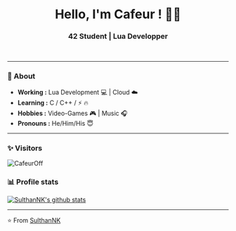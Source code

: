 <h1 align="center"> Hello, I'm Cafeur ! 👨‍💻 </h1>

<h3 align="center">  42 Student | Lua Developper </h3> <br>

---------------------------------------------------------------------------------------------------------------------------------------------------------------------------------
### 🤔 About
-  **Working :**  Lua Development :computer: | Cloud :cloud: 
-  **Learning :** C / C++ / :zap: :fire:	
-  **Hobbies :** Video-Games 🎮 | Music :headphones:
-  **Pronouns :** He/Him/His :innocent:

---------------------------------------------------------------------------------------------------------------------------------------------------------------------------------
### ✨ Visitors 

<p align="left"> <img src="https://komarev.com/ghpvc/?username=CafeurOff" alt="CafeurOff" /> </p>

### 📊 Profile stats

[![SulthanNK's github stats](https://github-readme-stats.vercel.app/api?username=CafeurOff&show_icons=true&title_color=fff&icon_color=79ff97&text_color=9f9f9f&bg_color=151515)](https://github.com/CafeuurOff/github-readme-stats)

-------------------------------------------------------------------------------------------------------------------------------------------------------------------------------

⭐️ From [SulthanNK](http://www.github.com/SulthanNK)
